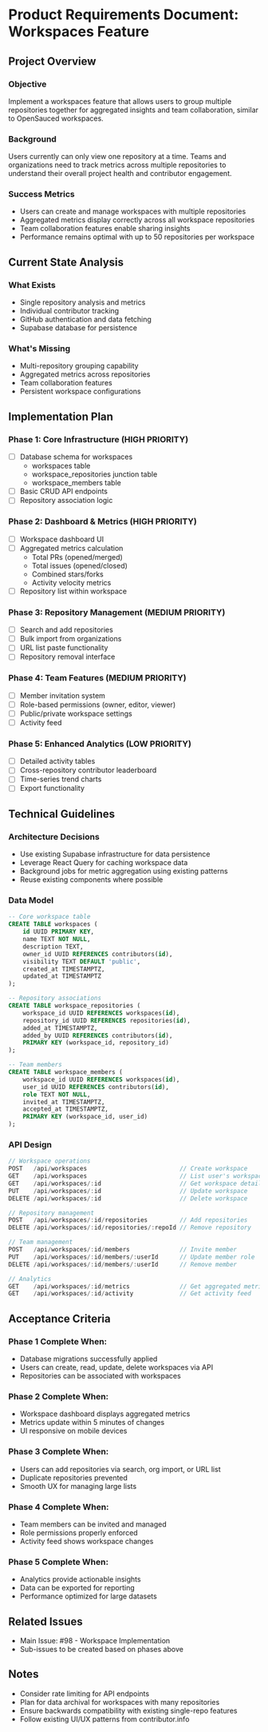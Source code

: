 # Product Requirements Document: Workspaces Feature

## Project Overview

### Objective
Implement a workspaces feature that allows users to group multiple repositories together for aggregated insights and team collaboration, similar to OpenSauced workspaces.

### Background
Users currently can only view one repository at a time. Teams and organizations need to track metrics across multiple repositories to understand their overall project health and contributor engagement.

### Success Metrics
- Users can create and manage workspaces with multiple repositories
- Aggregated metrics display correctly across all workspace repositories
- Team collaboration features enable sharing insights
- Performance remains optimal with up to 50 repositories per workspace

## Current State Analysis

### What Exists
- Single repository analysis and metrics
- Individual contributor tracking
- GitHub authentication and data fetching
- Supabase database for persistence

### What's Missing
- Multi-repository grouping capability
- Aggregated metrics across repositories
- Team collaboration features
- Persistent workspace configurations

## Implementation Plan

### Phase 1: Core Infrastructure (HIGH PRIORITY)
- [ ] Database schema for workspaces
  - workspaces table
  - workspace_repositories junction table
  - workspace_members table
- [ ] Basic CRUD API endpoints
- [ ] Repository association logic

### Phase 2: Dashboard & Metrics (HIGH PRIORITY)
- [ ] Workspace dashboard UI
- [ ] Aggregated metrics calculation
  - Total PRs (opened/merged)
  - Total issues (opened/closed)
  - Combined stars/forks
  - Activity velocity metrics
- [ ] Repository list within workspace

### Phase 3: Repository Management (MEDIUM PRIORITY)
- [ ] Search and add repositories
- [ ] Bulk import from organizations
- [ ] URL list paste functionality
- [ ] Repository removal interface

### Phase 4: Team Features (MEDIUM PRIORITY)
- [ ] Member invitation system
- [ ] Role-based permissions (owner, editor, viewer)
- [ ] Public/private workspace settings
- [ ] Activity feed

### Phase 5: Enhanced Analytics (LOW PRIORITY)
- [ ] Detailed activity tables
- [ ] Cross-repository contributor leaderboard
- [ ] Time-series trend charts
- [ ] Export functionality

## Technical Guidelines

### Architecture Decisions
- Use existing Supabase infrastructure for data persistence
- Leverage React Query for caching workspace data
- Background jobs for metric aggregation using existing patterns
- Reuse existing components where possible

### Data Model
```sql
-- Core workspace table
CREATE TABLE workspaces (
    id UUID PRIMARY KEY,
    name TEXT NOT NULL,
    description TEXT,
    owner_id UUID REFERENCES contributors(id),
    visibility TEXT DEFAULT 'public',
    created_at TIMESTAMPTZ,
    updated_at TIMESTAMPTZ
);

-- Repository associations
CREATE TABLE workspace_repositories (
    workspace_id UUID REFERENCES workspaces(id),
    repository_id UUID REFERENCES repositories(id),
    added_at TIMESTAMPTZ,
    added_by UUID REFERENCES contributors(id),
    PRIMARY KEY (workspace_id, repository_id)
);

-- Team members
CREATE TABLE workspace_members (
    workspace_id UUID REFERENCES workspaces(id),
    user_id UUID REFERENCES contributors(id),
    role TEXT NOT NULL,
    invited_at TIMESTAMPTZ,
    accepted_at TIMESTAMPTZ,
    PRIMARY KEY (workspace_id, user_id)
);
```

### API Design
```typescript
// Workspace operations
POST   /api/workspaces                          // Create workspace
GET    /api/workspaces                          // List user's workspaces
GET    /api/workspaces/:id                      // Get workspace details
PUT    /api/workspaces/:id                      // Update workspace
DELETE /api/workspaces/:id                      // Delete workspace

// Repository management
POST   /api/workspaces/:id/repositories         // Add repositories
DELETE /api/workspaces/:id/repositories/:repoId // Remove repository

// Team management
POST   /api/workspaces/:id/members              // Invite member
PUT    /api/workspaces/:id/members/:userId      // Update member role
DELETE /api/workspaces/:id/members/:userId      // Remove member

// Analytics
GET    /api/workspaces/:id/metrics              // Get aggregated metrics
GET    /api/workspaces/:id/activity             // Get activity feed
```

## Acceptance Criteria

### Phase 1 Complete When:
- Database migrations successfully applied
- Users can create, read, update, delete workspaces via API
- Repositories can be associated with workspaces

### Phase 2 Complete When:
- Workspace dashboard displays aggregated metrics
- Metrics update within 5 minutes of changes
- UI responsive on mobile devices

### Phase 3 Complete When:
- Users can add repositories via search, org import, or URL list
- Duplicate repositories prevented
- Smooth UX for managing large lists

### Phase 4 Complete When:
- Team members can be invited and managed
- Role permissions properly enforced
- Activity feed shows workspace changes

### Phase 5 Complete When:
- Analytics provide actionable insights
- Data can be exported for reporting
- Performance optimized for large datasets

## Related Issues
- Main Issue: #98 - Workspace Implementation
- Sub-issues to be created based on phases above

## Notes
- Consider rate limiting for API endpoints
- Plan for data archival for workspaces with many repositories
- Ensure backwards compatibility with existing single-repo features
- Follow existing UI/UX patterns from contributor.info